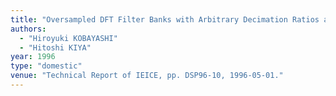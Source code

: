 ```yaml
---
title: "Oversampled DFT Filter Banks with Arbitrary Decimation Ratios and Their Minimum Delays"
authors:
  - "Hiroyuki KOBAYASHI"
  - "Hitoshi KIYA"
year: 1996
type: "domestic"
venue: "Technical Report of IEICE, pp. DSP96-10, 1996-05-01."
---
```

